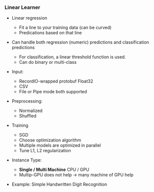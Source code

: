 ### Linear Learner
- Linear regression
	- Fit a line to your training data (can be curved)
	- Predications based on that line
- Can handle both regression (numeric) predictions and classification predictions
	- For classification, a linear threshold function is used.
	- Can do binary or multi-class
- Input: 
	- RecordIO-wrapped protobuf Float32
	- CSV
	- File or Pipe mode both supported

- Preprocessing:
	- Normalized
	- Shuffled
- Training
	- SGD
	- Choose optimization algorithm
	- Multiple models are optimized in parallel
	- Tune L1, L2 regularization

- Instance Type:
	- **Single / Multi Machine** CPU / GPU
	- Multip-GPU does not help → many machine of GPU help


- Example: Simple Handwritten Digit Recognition